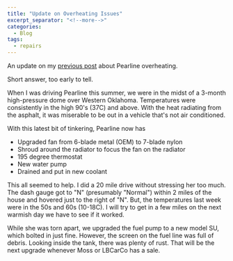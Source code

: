 ```yaml
---
title: "Update on Overheating Issues"
excerpt_separator: "<!--more-->"
categories:
  - Blog
tags: 
  - repairs
---
```


An update on my [previous post](/blog/overheating-issues/) about Pearline overheating.

<!--more-->

Short answer, too early to tell.

When I was driving Pearline this summer, we were in the midst of a 3-month high-pressure dome over Western Oklahoma. Temperatures were consistently in the high 90's (37C) and above. With the heat radiating from the asphalt, it was miserable to be out in a vehicle that's not air conditioned.

With this latest bit of tinkering, Pearline now has 

* Upgraded fan from 6-blade metal (OEM) to 7-blade nylon
* Shroud around the radiator to focus the fan on the radiator
* 195 degree thermostat
* New water pump
* Drained and put in new coolant

This all seemed to help. I did a 20 mile drive without stressing her too much. The dash gauge got to "N" (presumably "Normal") within 2 miles of the house and hovered just to the right of "N". But, the temperatures last week were in the 50s and 60s (10-18C). I will try to get in a few miles on the next warmish day we have to see if it worked.

While she was torn apart, we upgraded the fuel pump to a new model SU, which bolted in just fine. However, the screen on the fuel line was full of debris. Looking inside the tank, there was plenty of rust. That will be the next upgrade whenever Moss or LBCarCo has a sale.